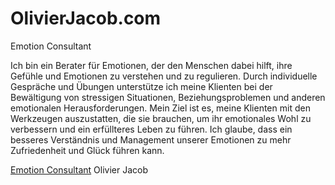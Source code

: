 # OlivierJacob.com
Emotion Consultant

Ich bin ein Berater für Emotionen, der den Menschen dabei hilft, ihre Gefühle und Emotionen zu verstehen und zu regulieren. Durch individuelle Gespräche und Übungen unterstütze ich meine Klienten bei der Bewältigung von stressigen Situationen, Beziehungsproblemen und anderen emotionalen Herausforderungen. Mein Ziel ist es, meine Klienten mit den Werkzeugen auszustatten, die sie brauchen, um ihr emotionales Wohl zu verbessern und ein erfüllteres Leben zu führen. Ich glaube, dass ein besseres Verständnis und Management unserer Emotionen zu mehr Zufriedenheit und Glück führen kann.


<a href="https://olivierjacob.com/">Emotion Consultant</a> Olivier Jacob
